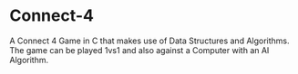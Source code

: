 # Connect-4
A Connect 4 Game in C that makes use of Data Structures and Algorithms. The game can be played 1vs1 and also against a Computer with an AI Algorithm.
